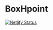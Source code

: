 # BoxHpoint
[![Netlify Status](https://api.netlify.com/api/v1/badges/e58be8bd-1307-42f2-95d0-9267afbf89cb/deploy-status)](https://app.netlify.com/sites/boxhpoint/deploys)
